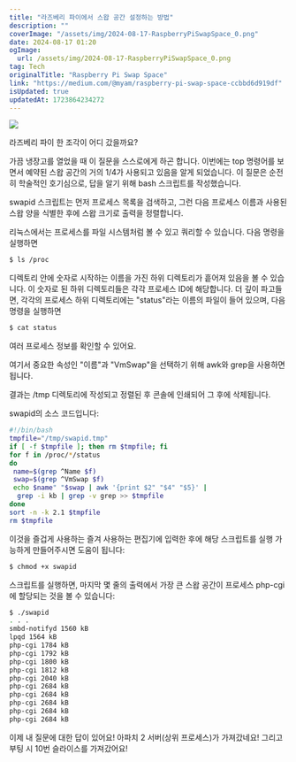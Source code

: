 ```yaml
---
title: "라즈베리 파이에서 스왑 공간 설정하는 방법"
description: ""
coverImage: "/assets/img/2024-08-17-RaspberryPiSwapSpace_0.png"
date: 2024-08-17 01:20
ogImage:
  url: /assets/img/2024-08-17-RaspberryPiSwapSpace_0.png
tag: Tech
originalTitle: "Raspberry Pi Swap Space"
link: "https://medium.com/@myam/raspberry-pi-swap-space-ccbbd6d919df"
isUpdated: true
updatedAt: 1723864234272
---
```


<img src="/assets/img/2024-08-17-RaspberryPiSwapSpace_0.png" />

라즈베리 파이 한 조각이 어디 갔을까요?

가끔 냉장고를 열었을 때 이 질문을 스스로에게 하곤 합니다. 이번에는 top 명령어를 보면서 예약된 스왑 공간의 거의 1/4가 사용되고 있음을 알게 되었습니다. 이 질문은 순전히 학술적인 호기심으로, 답을 알기 위해 bash 스크립트를 작성했습니다.

swapid 스크립트는 먼저 프로세스 목록을 검색하고, 그런 다음 프로세스 이름과 사용된 스왑 양을 식별한 후에 스왑 크기로 출력을 정렬합니다.

<!-- seedividend - 사각형 -->

<ins class="adsbygoogle"
     style="display:block"
     data-ad-client="ca-pub-4877378276818686"
     data-ad-slot="1898504329"
     data-ad-format="auto"
     data-full-width-responsive="true"></ins>

<script>
     (adsbygoogle = window.adsbygoogle || []).push({});
</script>

리눅스에서는 프로세스를 파일 시스템처럼 볼 수 있고 쿼리할 수 있습니다. 다음 명령을 실행하면

```bash
$ ls /proc
```

디렉토리 안에 숫자로 시작하는 이름을 가진 하위 디렉토리가 흩어져 있음을 볼 수 있습니다. 이 숫자로 된 하위 디렉토리들은 각각 프로세스 ID에 해당합니다. 더 깊이 파고들면, 각각의 프로세스 하위 디렉토리에는 "status"라는 이름의 파일이 들어 있으며, 다음 명령을 실행하면

```bash
$ cat status
```

<!-- seedividend - 사각형 -->

<ins class="adsbygoogle"
     style="display:block"
     data-ad-client="ca-pub-4877378276818686"
     data-ad-slot="1898504329"
     data-ad-format="auto"
     data-full-width-responsive="true"></ins>

<script>
     (adsbygoogle = window.adsbygoogle || []).push({});
</script>

여러 프로세스 정보를 확인할 수 있어요.

여기서 중요한 속성인 "이름"과 "VmSwap"을 선택하기 위해 awk와 grep을 사용하면 됩니다.

결과는 /tmp 디렉토리에 작성되고 정렬된 후 콘솔에 인쇄되어 그 후에 삭제됩니다.

swapid의 소스 코드입니다:

<!-- seedividend - 사각형 -->

<ins class="adsbygoogle"
     style="display:block"
     data-ad-client="ca-pub-4877378276818686"
     data-ad-slot="1898504329"
     data-ad-format="auto"
     data-full-width-responsive="true"></ins>

<script>
     (adsbygoogle = window.adsbygoogle || []).push({});
</script>

```bash
#!/bin/bash
tmpfile="/tmp/swapid.tmp"
if [ -f $tmpfile ]; then rm $tmpfile; fi
for f in /proc/*/status
do
 name=$(grep ^Name $f)
 swap=$(grep ^VmSwap $f)
 echo $name" "$swap | awk '{print $2" "$4" "$5}' |
  grep -i kb | grep -v grep >> $tmpfile
done
sort -n -k 2.1 $tmpfile
rm $tmpfile
```

이것을 즐겁게 사용하는 즐겨 사용하는 편집기에 입력한 후에 해당 스크립트를 실행 가능하게 만들어주시면 도움이 됩니다:

```bash
$ chmod +x swapid
```

스크립트를 실행하면, 마지막 몇 줄의 출력에서 가장 큰 스왑 공간이 프로세스 php-cgi에 할당되는 것을 볼 수 있습니다:

<!-- seedividend - 사각형 -->

<ins class="adsbygoogle"
     style="display:block"
     data-ad-client="ca-pub-4877378276818686"
     data-ad-slot="1898504329"
     data-ad-format="auto"
     data-full-width-responsive="true"></ins>

<script>
     (adsbygoogle = window.adsbygoogle || []).push({});
</script>

```bash
$ ./swapid
. . .
smbd-notifyd 1560 kB
lpqd 1564 kB
php-cgi 1784 kB
php-cgi 1792 kB
php-cgi 1800 kB
php-cgi 1812 kB
php-cgi 2040 kB
php-cgi 2684 kB
php-cgi 2684 kB
php-cgi 2684 kB
php-cgi 2684 kB
php-cgi 2684 kB
```

이제 내 질문에 대한 답이 있어요! 아파치 2 서버(상위 프로세스)가 가져갔네요! 그리고 부팅 시 10번 슬라이스를 가져갔어요!

